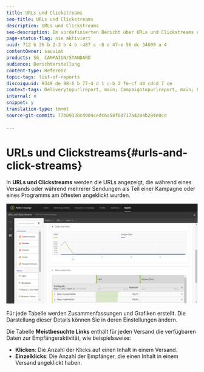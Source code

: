 ```yaml
---
title: URLs und Clickstreams
seo-title: URLs und Clickstreams
description: URLs und Clickstreams
seo-description: Im vordefinierten Bericht über URLs und Clickstreams erfahren Sie über die Wirkung der URLs in Ihrem Versand.
page-status-flag: nie aktiviert
uuid: 712 b 26 b 2-3 b 4 b -487 c -8 d 47-e 56 dc 34609 a 4
contentOwner: sauviat
products: SG_ CAMPAIGN/STANDARD
audience: Berichterstellung
content-type: Referenz
topic-tags: list-of-reports
discoiquuid: 9349 de 98-6 b 77-4 d 1 c-b 2 fe-cf 44 cdcd 7 ce
context-tags: Deliverytopurlreport, main; Campaigntopurlreport, main; Programtopurlreport, main
internal: n
snippet: y
translation-type: tm+mt
source-git-commit: 77b0933bcd004cedc6a58f80717a4284b284e0cd

---
```



# URLs und Clickstreams{#urls-and-click-streams}

In **URLs und Clickstreams** werden die URLs angezeigt, die während eines Versands oder während mehrerer Sendungen als Teil einer Kampagne oder eines Programms am öftesten angeklickt wurden.

![](assets/delivery_reports_8.png)

Für jede Tabelle werden Zusammenfassungen und Grafiken erstellt. Die Darstellung dieser Details können Sie in deren Einstellungen ändern.

Die Tabelle **Meistbesuchte Links** enthält für jeden Versand die verfügbaren Daten zur Empfängeraktivität, wie beispielsweise:

* **Klicken**: Die Anzahl der Klicks auf einen Inhalt in einem Versand.
* **Einzelklicks**: Die Anzahl der Empfänger, die einen Inhalt in einem Versand angeklickt haben.

